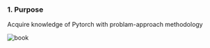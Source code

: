 ### 1. Purpose

Acquire knowledge of Pytorch with problam-approach methodology


![book](https://user-images.githubusercontent.com/37953610/60433997-05093a00-9bfe-11e9-955e-55b4016abe53.JPG)
